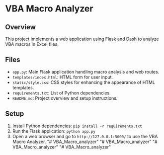 # VBA Macro Analyzer

## Overview
This project implements a web application using Flask and Dash to analyze VBA macros in Excel files.

## Files
- `app.py`: Main Flask application handling macro analysis and web routes.
- `templates/index.html`: HTML form for user input.
- `static/style.css`: CSS styles for enhancing the appearance of HTML templates.
- `requirements.txt`: List of Python dependencies.
- `README.md`: Project overview and setup instructions.

## Setup
1. Install Python dependencies: `pip install -r requirements.txt`
2. Run the Flask application: `python app.py`
3. Open a web browser and go to `http://127.0.0.1:5000/` to use the VBA Macro Analyzer.
"# VBA_Macro_analyzer" 
"# VBA_Macro_analyzer" 
"# VBA_Macro_analyzer" 
"# VBA_Macro_analyzer" 
